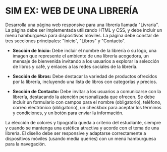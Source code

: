 # SIM EX: WEB DE UNA LIBRERÍA

Desarrolla una página web responsive para una librería llamada "Livraria". La página debe ser implementada utilizando HTML y CSS, y debe incluir un menú hamburguesa para dispositivos móviles. La página debe constar de tres secciones principales: "Inicio", "Libros" y "Contacto".

- **Sección de Inicio:** Debe incluir el nombre de la librería o su logo, una imagen que represente el ambiente de una librería acogedora, un mensaje de bienvenida invitando a los usuarios a explorar la selección de libros y café, y enlaces a las redes sociales de la librería.

- **Sección de libros:** Debe destacar la variedad de productos ofrecidos por la librería, incluyendo una lista de libros con categorías y precios.

- **Sección de Contacto:** Debe invitar a los usuarios a comunicarse con la librería, destacando la atención personalizada que ofrecen. Se debe incluir un formulario con campos para el nombre (obligatorio), teléfono, correo electrónico (obligatorio), un checkbox para aceptar los términos y condiciones, y un botón para enviar la información.

La elección de colores y tipografía queda a criterio del estudiante, siempre y cuando se mantenga una estética atractiva y acorde con el tema de una librería. El diseño debe ser responsive y adaptarse correctamente a dispositivos móviles (usando media queries) con un menú hamburguesa para la navegación.